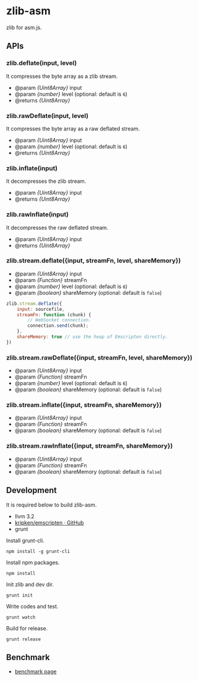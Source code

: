# zlib-asm

zlib for asm.js.

## APIs

### zlib.deflate(input, level)

It compresses the byte array as a zlib stream.

* @param *{Uint8Array}* input
* @param *{number}* level (optional: default is `6`)
* @returns *{Uint8Array}*

### zlib.rawDeflate(input, level)

It compresses the byte array as a raw deflated stream.

* @param *{Uint8Array}* input
* @param *{number}* level (optional: default is `6`)
* @returns *{Uint8Array}*

### zlib.inflate(input)

It decompresses the zlib stream.

* @param *{Uint8Array}* input
* @returns *{Uint8Array}*



### zlib.rawInflate(input)

It decompresses the raw deflated stream.

* @param *{Uint8Array}* input
* @returns *{Uint8Array}*

### zlib.stream.deflate({input, streamFn, level, shareMemory})

* @param *{Uint8Array}* input
* @param *{Function}* streamFn
* @param *{number}* level (optional: default is `6`)
* @param *{boolean}* shareMemory (optional: default is `false`)

```js
zlib.stream.deflate({
    input: sourcefile,
    streamFn: function (chunk) {
        // WebSocket connection.
        connection.send(chunk);
    },
    shareMemory: true // use the heap of Emscripten directly.
})
```

### zlib.stream.rawDeflate({input, streamFn, level, shareMemory})

* @param *{Uint8Array}* input
* @param *{Function}* streamFn
* @param *{number}* level (optional: default is `6`)
* @param *{boolean}* shareMemory (optional: default is `false`)

### zlib.stream.inflate({input, streamFn, shareMemory})

* @param *{Uint8Array}* input
* @param *{Function}* streamFn
* @param *{boolean}* shareMemory (optional: default is `false`)

### zlib.stream.rawInflate({input, streamFn, shareMemory})

* @param *{Uint8Array}* input
* @param *{Function}* streamFn
* @param *{boolean}* shareMemory (optional: default is `false`)

## Development

It is required below to build zlib-asm.

* llvm 3.2
* [kripken/emscripten · GitHub](https://github.com/kripken/emscripten)
* grunt


Install grunt-cli.

```
npm install -g grunt-cli
```

Install npm packages.

```
npm install
```

Init zlib and dev dir.

```
grunt init
```

Write codes and test.

```
grunt watch
```

Build for release.

```
grunt release
```

## Benchmark

* [benchmark page](http://ukyo.github.io/zlib-asm/bench)
